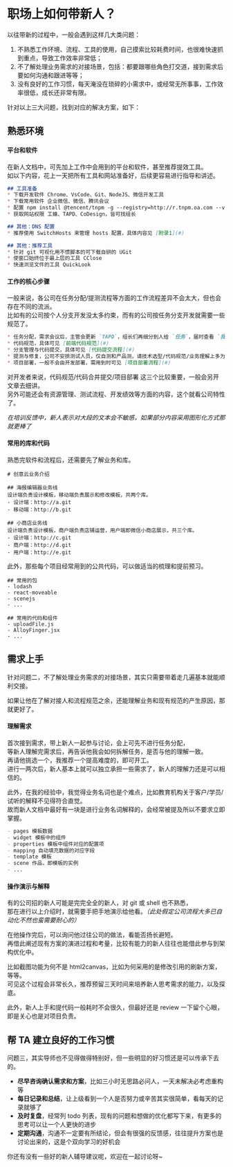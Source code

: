 # 职场上如何带新人？

以往带新的过程中，一般会遇到这样几大类问题：

1. 不熟悉工作环境、流程、工具的使用，自己摸索比较耗费时间，也很难快速抓到重点，导致工作效率非常低；
2. 不了解处理业务需求的对接场景，包括：都要跟哪些角色打交道，接到需求后要如何沟通和跟进等等；
3. 没有良好的工作习惯，每天淹没在琐碎的小需求中，或经常无所事事，工作效率很低，成长还非常有限。

针对以上三大问题，找到对应的解决方案，如下：

## 熟悉环境

#### 平台和软件

在新人文档中，可先加上工作中会用到的平台和软件，甚至推荐提效工具。   
如以下内容，花上一天把所有工具和网站准备好，后续更容易进行指导和讲述。

```md
## 工具准备
* 下载开发软件 Chrome、VsCode、Git、NodeJS、微信开发工具
* 下载常用软件 企业微信、微信、腾讯会议
* 配置 npm install @tencent/tnpm -g --registry=http://r.tnpm.oa.com --verbose
* 获取网站权限 工蜂、TAPD、CoDesign，皆可找组长

## 其他：DNS 配置
* 推荐使用 SwitchHosts 来管理 hosts 配置，具体内容见 [附录1](#)

## 其他：推荐工具
* 针对 git 可视化用不惯脚本的可下载自研的 UGit
* 使窗口始终位于最上层的工具 CClose
* 快速浏览文件的工具 QuickLook
```

#### 工作的核心步骤

一般来说，各公司在任务分配/提测流程等方面的工作流程差异不会太大，但也会存在不同的流派。  
比如有的公司按个人分支开发没太多约束，而有的公司按任务分支开发就需要一些规范了。  

```md
* 任务分配，需求会议后，主管会更新 `TAPD`，组长们再细分到人给 `任务`，届时查看 `我的待办` 即可
* 代码规范，具体可见 [前端代码规范](#)
* 分支管理与代码提交，具体可见 [代码提交流程](#)
* 提测与修复，公司不安排测试人员，仅自测和产品测，请技术选型/代码规范/业务理解上多为自己的代码负责
* 项目部署，一般不会由开发部署，需用到时可见 [项目部署流程](#)
```

对开发者来说，代码规范/代码合并提交/项目部署 这三个比较重要，一般会另开文章去细讲。  
另外可能还会有资源管理、测试流程、开发绩效等方面的内容，这个就看公司特性了。

*在培训反馈中，新人表示对大段的文本会不敏感，如果部分内容采用图形化方式那就更棒了*

#### 常用的库和代码

熟悉完软件和流程后，还需要先了解业务和库。  

```
# 创意云业务介绍

## 海报编辑器业务线
设计端负责设计模板，移动端负责展示和修改模板，共两个库。
- 设计端：http://a.git
- 移动端：http://b.git

## 小商店业务线
设计端负责设计模板，商户端负责店铺运营，用户端即微信小商店展示，共三个库。
- 设计端：http://c.git
- 商户端：http://d.git
- 用户端：http://e.git
```

此外，那些每个项目经常用到的公共代码，可以做适当的梳理和提前预习。

```
## 常用的包
- lodash
- react-moveable
- scenejs
- ...

## 常用的代码和组件
- uploadFile.js
- AlloyFinger.jsx
- ...
```

## 需求上手

针对问题二，不了解处理业务需求的对接场景，其实只需要带着走几遍基本就能顺利交接。  

如果让他在了解对接人和流程规范之余，还能理解业务和现有规范的产生原因，那就更好了。  

#### 理解需求

首次接到需求，带上新人一起参与讨论，会上可先不进行任务分配，  
等新人理解完需求后，再告诉他我会如何拆解任务，是否与他的理解一致。  
再请他挑选一个，我推荐一个提高难度的，即可开工。  
进行一两次后，新人基本上就可以独立承担一些需求了，新人的理解力还是可以相信的。  

此外，在我的经验中，我觉得业务名词也是个难点，比如教育机构关于客户/学员/试听的解释不见得符合直觉。  
故而新人文档中最好有一块是进行业务名词解释的，会经常被提及所以不要求立即掌握。

```md
- pages 模板数据
- widget 模板中的组件
- properties 模板中组件对应的配置项
- mapping 自动填充数据的对应字段
- template 模板
- scene 作品，即模板的实例
- ...
```

#### 操作演示与解释

有的公司招的新人可能是完完全全的新人，对 git 或 shell 也不熟悉，  
那在进行以上介绍时，就需要手把手地演示给他看。*（此处假定公司流程大多已自动化不然也蛮需要耐心的）*  

在他操作完后，可以询问他过往公司的做法，看能否扬长避短。  
再借此阐述现有方案的演进过程和考量，比较有能力的新人往往也能借此参与到架构优化中。 

比如截图功能为何不是 html2canvas，比如为何采用的是修改引用的刷新方案，等等。   
可见这个过程会非常长久，推荐预留三天时间来培养新人思考需求的能力，以及探底。

此外，新人上手和提代码一般耗时不会很久，但最好还是 review 一下留个心眼，即是关心也是对项目负责。

## 帮 TA 建立良好的工作习惯

问题三，其实导师也不见得做得特别好，但一些明显的好习惯还是可以传承下去的。

- **尽早咨询确认需求和方案**，比如三小时无思路必问人，一天未解决必考虑重构等
- **每日记录和总结**，让上级看到一个人是否努力或辛苦其实很简单，看每天的记录就够了
- **及时复盘**，经常列 todo 列表，现有的问题和想做的优化都写下来，有更多的思考可以让一个人更快的进步
- **定期沟通**，沟通不一定要有所结论，但会有很强的反馈感，往往提升方案也是讨论出来的，这是个双向学习的好机会

你还有没有一些好的新人辅导建议呢，欢迎在一起讨论呀~
